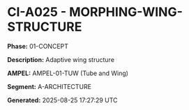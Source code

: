 # CI-A025 - MORPHING-WING-STRUCTURE

**Phase:** 01-CONCEPT

**Description:** Adaptive wing structure

**AMPEL:** AMPEL-01-TUW (Tube and Wing)

**Segment:** A-ARCHITECTURE

**Generated:** 2025-08-25 17:27:29 UTC
